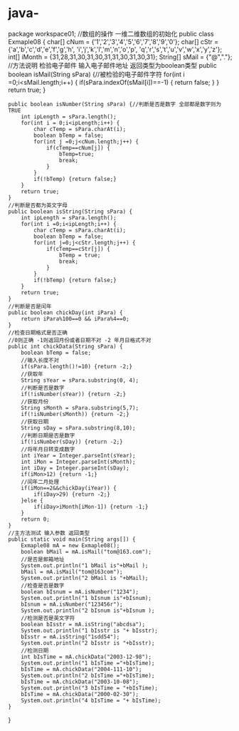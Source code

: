 # java-
package workspace01;
//数组的操作 一维二维数组的初始化
public class Exmaple08 {
	char[] cNum = {'1','2','3','4','5','6','7','8','9','0'};
	char[] cStr = {'a','b','c','d','e','f','g','h',
			       'i','j','k','l','m','n','o','p',
			       'q','r','s','t','u','v','w','x','y','z'};
	int[] iMonth = {31,28,31,30,31,30,31,31,30,31,30,31};
	String[] sMail = {"@","."};
	//方法说明 检验电子邮件 输入电子邮件地址 返回类型为boolean类型
	public boolean isMail(String sPara) {//被检验的电子邮件字符
		for(int i =0;i<sMail.length;i++) {
			if(sPara.indexOf(sMail[i])==-1) {
				return false;
			}
		}
		return true;
	}
	
	public boolean isNumber(String sPara) {//判断是否是数字 全部都是数字则为TRUE
		int ipLength = sPara.length();
		for(int i = 0;i<ipLength;i++) {
			char cTemp = sPara.charAt(i);
			boolean bTemp = false;
			for(int j =0;j<cNum.length;j++) {
				if(cTemp==cNum[j]) {
					bTemp=true;
					break;
				}
			}
			if(!bTemp) {return false;}
		}
		return true;
	}
	//判断是否都为英文字母
	public boolean isString(String sPara) {
		int ipLength = sPara.length();
		for(int i =0;i<ipLength;i++) {
			char cTemp = sPara.charAt(i);
			boolean bTemp = false;
			for(int j=0;j<cStr.length;j++) {
				if(cTemp==cStr[j]) {
					bTemp = true;
					break;
				}
			}
			if(!bTemp) {return false;}
		}
		return true;
	}
	//判断是否是闰年
	public boolean chickDay(int iPara) {
		return iPara%100==0 && iPara%4==0;
	}
	//检查日期格式是否正确
	//0则正确 -1则返回月份或者日期不对 -2 年月日格式不对
	public int chickData(String sPara) {
		boolean bTemp = false;
		//输入长度不对
		if(sPara.length()!=10) {return -2;}
		//获取年
		String sYear = sPara.substring(0, 4);
		//判断是否是数字
		if(!isNumber(sYear)) {return -2;}
		//获取月份
		String sMonth = sPara.substring(5,7);
		if(!isNumber(sMonth)) {return -2;}
		//获取日期
		String sDay = sPara.substring(8,10);
		//判断日期是否是数字
		if(!isNumber(sDay)) {return -2;}
		//将年月日转变成数字
		int iYear = Integer.parseInt(sYear);
		int iMon = Integer.parseInt(sMonth);
		int iDay = Integer.parseInt(sDay);
		if(iMon>12) {return -1;}
		//闰年二月处理
		if(iMon==2&&chickDay(iYear)) {
			if(iDay>29) {return -2;}
		}else {
			if(iDay>iMonth[iMon-1]) {return -1;}
		}
		return 0;
	}
	//主方法测试 输入参数 返回类型
	public static void main(String args[]) {
		Exmaple08 mA = new Exmaple08();
		boolean bMail = mA.isMail("tom@163.com");
		//是否是邮箱地址
		System.out.println("1 bMail is"+bMail );
		bMail = mA.isMail("tom@163com");
		System.out.println("2 bMail is "+bMail);
		//检查是否是数字
		boolean bIsnum = mA.isNumber("1234");
		System.out.println("1 bIsnum is"+bIsnum);
		bIsnum = mA.isNumber("123456r");
		System.out.println("2 bIsnum is"+bIsnum );
		//检测是否是英文字符
		boolean bIsstr = mA.isString("abcdsa");
		System.out.println("1 bIsstr is "+ bIsstr);
		bIsstr = mA.isString("1sdd54");
		System.out.println("2 bIsstr is "+bIsstr);
		//检测日期
		int bIsTime = mA.chickData("2003-12-98");
		System.out.println("1 bIsTime ="+bIsTime);
		bIsTime = mA.chickData("2004-111-10");
		System.out.println("2 bIsTime ="+bIsTime);
		bIsTime = mA.chickData("2003-10-08");
		System.out.println("3 bIsTime = "+bIsTime);
		bIsTime = mA.chickData("2000-02-30");
		System.out.println("4 bIsTime = "+ bIsTime);
	}

}

